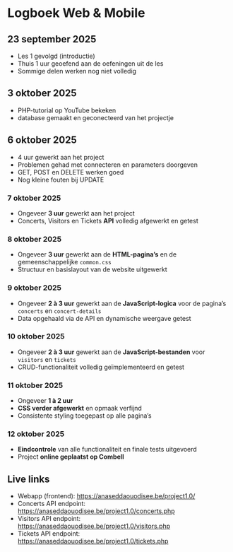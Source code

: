 # Logboek Web & Mobile

## 23 september 2025
- Les 1 gevolgd (introductie)  
- Thuis 1 uur geoefend aan de oefeningen uit de les  
- Sommige delen werken nog niet volledig  

## 3 oktober 2025
- PHP-tutorial op YouTube bekeken  
- database gemaakt en geconecteerd van het projectje

## 6 oktober 2025
- 4 uur gewerkt aan het project  
- Problemen gehad met connecteren en parameters doorgeven  
- GET, POST en DELETE werken goed  
- Nog kleine fouten bij UPDATE  

### 7 oktober 2025  
- Ongeveer **3 uur** gewerkt aan het project  
- Concerts, Visitors en Tickets **API** volledig afgewerkt en getest  

### 8 oktober 2025  
- Ongeveer **3 uur** gewerkt aan de **HTML-pagina’s** en de gemeenschappelijke `common.css`  
- Structuur en basislayout van de website uitgewerkt  

### 9 oktober 2025  
- Ongeveer **2 à 3 uur** gewerkt aan de **JavaScript-logica** voor de pagina’s `concerts` en `concert-details`  
- Data opgehaald via de API en dynamische weergave getest  

### 10 oktober 2025  
- Ongeveer **2 à 3 uur** gewerkt aan de **JavaScript-bestanden** voor `visitors` en `tickets`  
- CRUD-functionaliteit volledig geïmplementeerd en getest  

### 11 oktober 2025  
- Ongeveer **1 à 2 uur**
- **CSS verder afgewerkt** en opmaak verfijnd  
- Consistente styling toegepast op alle pagina’s  

### 12 oktober 2025  
- **Eindcontrole** van alle functionaliteit en finale tests uitgevoerd  
- Project **online geplaatst op Combell**

## Live links
- Webapp (frontend): https://anaseddaouodisee.be/project1.0/
- Concerts API endpoint: https://anaseddaouodisee.be/project1.0/concerts.php
- Visitors API endpoint: https://anaseddaouodisee.be/project1.0/visitors.php
- Tickets API endpoint: https://anaseddaouodisee.be/project1.0/tickets.php